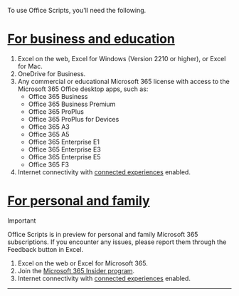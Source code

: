 To use Office Scripts, you'll need the following.

# [For business and education](#tab/business)

1. Excel on the web, Excel for Windows (Version 2210 or higher), or Excel for Mac.
1. OneDrive for Business.
1. Any commercial or educational Microsoft 365 license with access to the Microsoft 365 Office desktop apps, such as:
    - Office 365 Business
    - Office 365 Business Premium
    - Office 365 ProPlus
    - Office 365 ProPlus for Devices
    - Office 365 A3
    - Office 365 A5
    - Office 365 Enterprise E1
    - Office 365 Enterprise E3
    - Office 365 Enterprise E5
    - Office 365 F3
1. Internet connectivity with [connected experiences](/deployoffice/privacy/connected-experiences) enabled.

# [For personal and family](#tab/home)

> [!IMPORTANT]
> Office Scripts is in preview for personal and family Microsoft 365 subscriptions. If you encounter any issues, please report them through the Feedback button in Excel.

1. Excel on the web or Excel for Microsoft 365.
1. Join the [Microsoft 365 Insider program](https://insider.microsoft365.com/join/windows).
1. Internet connectivity with [connected experiences](/deployoffice/privacy/connected-experiences) enabled.

---
